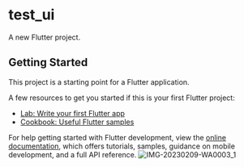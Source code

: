 # test_ui

A new Flutter project.

## Getting Started

This project is a starting point for a Flutter application.

A few resources to get you started if this is your first Flutter project:

- [Lab: Write your first Flutter app](https://docs.flutter.dev/get-started/codelab)
- [Cookbook: Useful Flutter samples](https://docs.flutter.dev/cookbook)

For help getting started with Flutter development, view the
[online documentation](https://docs.flutter.dev/), which offers tutorials,
samples, guidance on mobile development, and a full API reference.
![IMG-20230209-WA0003_1](https://user-images.githubusercontent.com/77917573/217809936-3ba7b2f9-c2b1-4e3a-97af-aff0fa7d091d.jpg)
